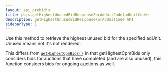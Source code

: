 ```yaml
---
layout: api_prebidjs
title: pbjs.getHighestUnusedBidResponseForAdUnitCode(adUnitCode)
description: getHighestUnusedBidResponseForAdUnitCode API
sidebarType: 1
---
```


Use this method to retrieve the highest unused bid for the specified adUnit. Unused means not it's not rendered.

This differs from [`getHighestCpmBids()`](/dev-docs/publisher-api-reference/getHighestCpmBids.html) in that getHighestCpmBids only considers bids for auctions that have completed (and are also unused), this function considers bids for ongoing auctions as well.
